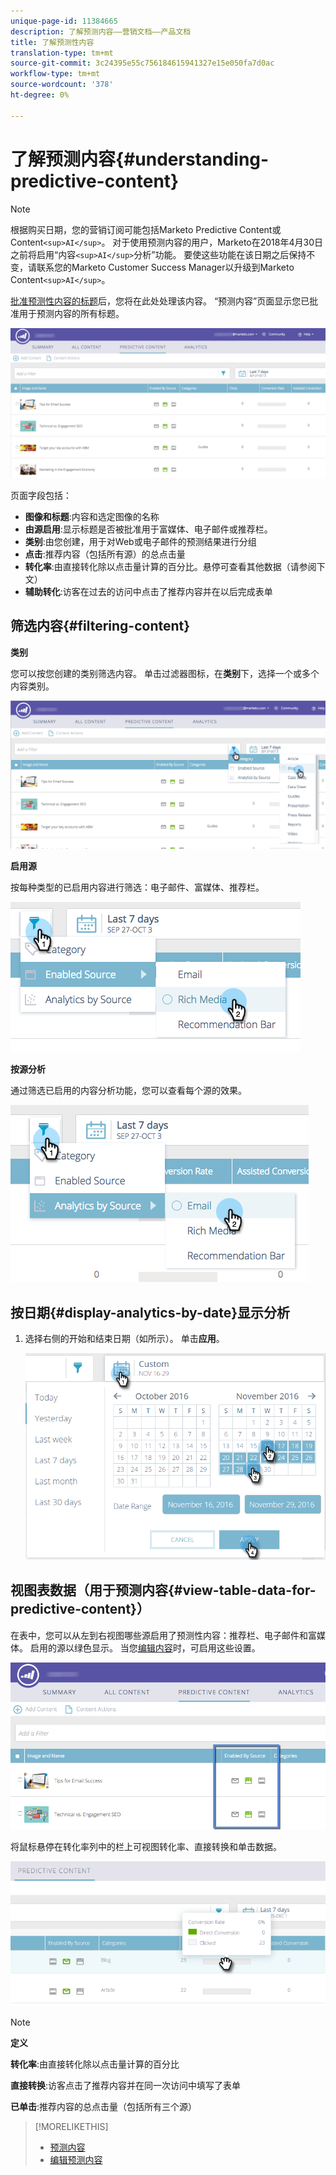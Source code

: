 ```yaml
---
unique-page-id: 11384665
description: 了解预测内容——营销文档——产品文档
title: 了解预测性内容
translation-type: tm+mt
source-git-commit: 3c24395e55c756184615941327e15e050fa7d0ac
workflow-type: tm+mt
source-wordcount: '378'
ht-degree: 0%

---
```



# 了解预测内容{#understanding-predictive-content}

>[!NOTE]
>
>根据购买日期，您的营销订阅可能包括Marketo Predictive Content或Content`<sup>AI</sup>`。 对于使用预测内容的用户，Marketo在2018年4月30日之前将启用“内容`<sup>AI</sup>`分析”功能。 要使这些功能在该日期之后保持不变，请联系您的Marketo Customer Success Manager以升级到Marketo Content`<sup>AI</sup>`。

[批准预测性内容的标题](//help/marketo/product-docs/predictive-content/working-with-all-content/approve-a-title-for-predictive-content.md)后，您将在此处处理该内容。 “预测内容”页面显示您已批准用于预测内容的所有标题。

![](assets/image2017-10-3-9-3a21-3a38.png)

页面字段包括：

* **图像和标题**:内容和选定图像的名称
* **由源启用**:显示标题是否被批准用于富媒体、电子邮件或推荐栏。
* **类别**:由您创建，用于对Web或电子邮件的预测结果进行分组
* **点击**:推荐内容（包括所有源）的总点击量
* **转化率**:由直接转化除以点击量计算的百分比。悬停可查看其他数据（请参阅下文）
* **辅助转化**:访客在过去的访问中点击了推荐内容并在以后完成表单

## 筛选内容{#filtering-content}

**类别**

您可以按您创建的类别筛选内容。 单击过滤器图标，在&#x200B;**类别**&#x200B;下，选择一个或多个内容类别。

![](assets/image2017-10-3-9-3a24-3a38.png)

**启用源**

按每种类型的已启用内容进行筛选：电子邮件、富媒体、推荐栏。

![](assets/image2017-10-3-9-3a25-3a9.png)

**按源分析**

通过筛选已启用的内容分析功能，您可以查看每个源的效果。

![](assets/image2017-10-3-9-3a25-3a34.png)

## 按日期{#display-analytics-by-date}显示分析

1. 选择右侧的开始和结束日期（如所示）。 单击&#x200B;**应用**。

   ![](assets/predictive-content-filter-by-date-hands.png)

## 视图表数据（用于预测内容{#view-table-data-for-predictive-content}）

在表中，您可以从左到右视图哪些源启用了预测性内容：推荐栏、电子邮件和富媒体。 启用的源以绿色显示。 当您[编辑内容](http://docs.marketo.com/display/docs/edit+predictive+content)时，可启用这些设置。

![](assets/image2017-10-3-9-3a26-3a25.png)

将鼠标悬停在转化率列中的栏上可视图转化率、直接转换和单击数据。

![](assets/predictive-content-conversion-rate-popup-hand.png)

>[!NOTE]
>
>**定义**
>
>**转化率**:由直接转化除以点击量计算的百分比
>
>**直接转换**:访客点击了推荐内容并在同一次访问中填写了表单
>
>**已单击**:推荐内容的总点击量（包括所有三个源）

>[!MORELIKETHIS]
>
>* [预测内容](http://docs.marketo.com/display/docs/predictive+content)
>* [编辑预测内容](http://docs.marketo.com/display/docs/edit+predictive+content)

